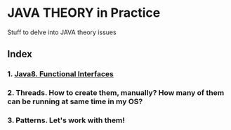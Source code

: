 # JAVA THEORY in Practice
Stuff to delve into JAVA theory issues

## Index
### 1. [Java8. Functional Interfaces](https://github.com/xarlie85/JAVA/blob/master/javaBasics/src/basics/functions/FunctionalInterfaceInitializer.java)
      
### 2. Threads. How to create them, manually? How many of them can be running at same time in my OS?
### 3. Patterns. Let's work with them!
